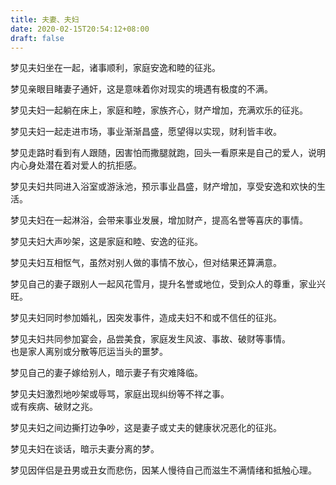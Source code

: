 ```yaml
---
title: 夫妻、夫妇
date: 2020-02-15T20:54:12+08:00
draft: false
---
```


梦见夫妇坐在一起，诸事顺利，家庭安逸和睦的征兆。<br>


梦见亲眼目睹妻子通奸，这是意味着你对现实的境遇有极度的不满。<br>


梦见夫妇一起躺在床上，家庭和睦，家族齐心，财产增加，充满欢乐的征兆。<br>


梦见夫妇一起走进市场，事业渐渐昌盛，愿望得以实现，财利皆丰收。<br>


梦见走路时看到有人跟随，因害怕而撒腿就跑，回头一看原来是自己的爱人，说明内心身处潜在着对爱人的抗拒感。<br>


梦见夫妇共同进入浴室或游泳池，预示事业昌盛，财产增加，享受安逸和欢快的生活。<br>


梦见夫妇在一起淋浴，会带来事业发展，增加财产，提高名誉等喜庆的事情。<br>


梦见夫妇大声吵架，这是家庭和睦、安逸的征兆。<br>


梦见夫妇互相怄气，虽然对别人做的事情不放心，但对结果还算满意。<br>


梦见自己的妻子跟别人一起风花雪月，提升名誉或地位，受到众人的尊重，家业兴旺。<br>


梦见夫妇同时参加婚礼，因突发事件，造成夫妇不和或不信任的征兆。<br>


梦见夫妇共同参加宴会，品尝美食，家庭发生风波、事故、破财等事情。<br>
也是家人离别或分散等厄运当头的噩梦。<br>


梦见自己的妻子嫁给别人，暗示妻子有灾难降临。<br>


梦见夫妇激烈地吵架或辱骂，家庭出现纠纷等不祥之事。<br>
或有疾病、破财之兆。<br>


梦见夫妇之间边撕打边争吵，这是妻子或丈夫的健康状况恶化的征兆。<br>


梦见夫妇在谈话，暗示夫妻分离的梦。<br>


梦见因伴侣是丑男或丑女而悲伤，因某人慢待自己而滋生不满情绪和抵触心理。<br>
